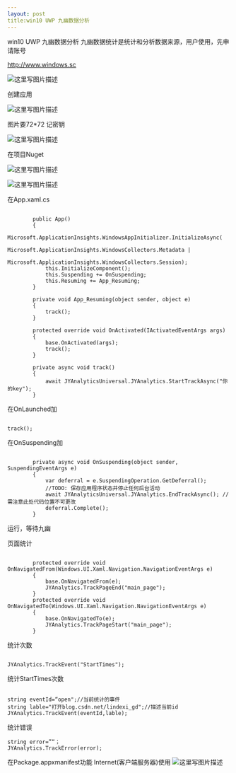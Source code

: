 ```yaml
---
layout: post
title:win10 UWP 九幽数据分析 
---
```

win10 UWP 九幽数据分析
九幽数据统计是统计和分析数据来源，用户使用，先申请账号

http://www.windows.sc

![这里写图片描述](image/201611220331168.png)

创建应用

![这里写图片描述](image/201611220345291.png)

图片要72*72
记密钥

![这里写图片描述](image/201611220348976.png)

在项目Nuget

![这里写图片描述](image/201611220373361.png)

![这里写图片描述](image/20161122037747.png)

在App.xaml.cs


```

        public App()
        {
            Microsoft.ApplicationInsights.WindowsAppInitializer.InitializeAsync(
                Microsoft.ApplicationInsights.WindowsCollectors.Metadata |
                Microsoft.ApplicationInsights.WindowsCollectors.Session);
            this.InitializeComponent();
            this.Suspending += OnSuspending;
            this.Resuming += App_Resuming;
        }

        private void App_Resuming(object sender, object e)
        {
            track();
        }

        protected override void OnActivated(IActivatedEventArgs args)
        {
            base.OnActivated(args);
            track();
        }

        private async void track()
        {
            await JYAnalyticsUniversal.JYAnalytics.StartTrackAsync("你的key");
        }

```

在OnLaunched加

```

track();

```

在OnSuspending加


```

        private async void OnSuspending(object sender, SuspendingEventArgs e)
        {
            var deferral = e.SuspendingOperation.GetDeferral();
            //TODO: 保存应用程序状态并停止任何后台活动
            await JYAnalyticsUniversal.JYAnalytics.EndTrackAsync(); //需注意此处代码位置不可更改 
            deferral.Complete();
        }

```

运行，等待九幽

页面统计


```

        protected override void OnNavigatedFrom(Windows.UI.Xaml.Navigation.NavigationEventArgs e)
        {
            base.OnNavigatedFrom(e);
            JYAnalytics.TrackPageEnd("main_page");
        }
        protected override void OnNavigatedTo(Windows.UI.Xaml.Navigation.NavigationEventArgs e)
        {
            base.OnNavigatedTo(e);
            JYAnalytics.TrackPageStart("main_page");
        }

```

统计次数


```

JYAnalytics.TrackEvent("StartTimes");

```


统计StartTimes次数


```

string eventId=“open";//当前统计的事件
string lable="打开blog.csdn.net/lindexi_gd";//描述当前id
JYAnalytics.TrackEvent(eventId,lable);

```

统计错误


```
string error=”“；
JYAnalytics.TrackError(error);

```

在Package.appxmanifest功能
Internet(客户端服务器)使用
![这里写图片描述](image/201611220506879.png)

















